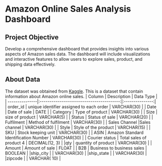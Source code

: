 #  Amazon Online Sales Analysis Dashboard

## Project Objective 
Develop a comprehensive dashboard that provides insights into various aspects of Amazon sales data. The dashboard will include visualizations and interactive features to allow users to explore sales, product, and shipping data effectively.

## About Data 
The dataset was obtained from [Kaggle](https://www.kaggle.com/datasets/thedevastator/unlock-profits-with-e-commerce-sales-data). This is a dataset that contain information about  Amazon online sales.
| Column         | Description                               | Data Type       |
| ---------------|:-----------------------------------------:|:---------------:|
| order_id       | unique identifier assigned to each order  | VARCHAR(30)      |
| Date           | Date of sale                              |  DATE           |
| Category       | Type of product                           | VARCHAR(30)  |
| Size           | size of product                           | VARCHAR(5)  |
| Status         | Status of sale                            | VARCHAR(20)  |
| Fulfilment     | Method of fulfilment                      | VARCHAR(30)  |
| Sales Channel  |Sales channel                              |  VARCHAR(30)  |
| Style          | Style of the product                      | VARCHAR(15)  |
| SKU            | Stock keeping unit                        | VARCHAR(30)  |
| ASIN           | Amazon Standard Identification Number     | VARCHAR(30)     | 
| Courier status | Total sales of product 4                  | DECIMAL(12, 3)  |
|qty             | quantity of product                       | VARCHAR(30) |
| Amount         | Amount of sale                            | FLOAT  |
| B2B            | Business to business sales                |  BOOLEAN  |
|ship_city       |                                           |   VARCHAR(30) |
|ship_state      |                                           | VARCHAR(30)  |
|zipcode         |                                           |  VARCHAR( 10)  |

